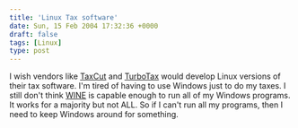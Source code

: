 ```yaml
---
title: 'Linux Tax software'
date: Sun, 15 Feb 2004 17:32:36 +0000
draft: false
tags: [Linux]
type: post
---
```


I wish vendors like [TaxCut](http://www.taxcut.com/) and [TurboTax](http://www.turbotax.com/) would develop Linux versions of their tax software. I'm tired of having to use Windows just to do my taxes. I still don't think [WINE](http://www.winehq.com) is capable enough to run all of my Windows programs. It works for a majority but not ALL. So if I can't run all my programs, then I need to keep Windows around for something.